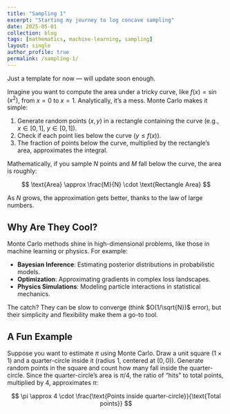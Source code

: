 ```yaml
---
title: "Sampling 1"
excerpt: "Starting my journey to log concave sampling"
date: 2025-05-01
collection: blog
tags: [mathematics, machine-learning, sampling]
layout: single
author_profile: true
permalink: /sampling-1/
---
```


<script type="text/javascript" async
  src="https://cdnjs.cloudflare.com/ajax/libs/mathjax/2.7.7/MathJax.js?config=TeX-MML-AM_CHTML">
</script>

Just a template for now — will update soon enough.

Imagine you want to compute the area under a tricky curve, like $f(x) = \sin(x^2)$, from $x = 0$ to $x = 1$. Analytically, it’s a mess. Monte Carlo makes it simple:

1. Generate random points $(x, y)$ in a rectangle containing the curve (e.g., $x \in [0, 1]$, $y \in [0, 1]$).
2. Check if each point lies below the curve ($y \leq f(x)$).
3. The fraction of points below the curve, multiplied by the rectangle’s area, approximates the integral.

Mathematically, if you sample $N$ points and $M$ fall below the curve, the area is roughly:

$$
\text{Area} \approx \frac{M}{N} \cdot \text{Rectangle Area}
$$

As $N$ grows, the approximation gets better, thanks to the law of large numbers.

## Why Are They Cool?

Monte Carlo methods shine in high-dimensional problems, like those in machine learning or physics. For example:

- **Bayesian Inference**: Estimating posterior distributions in probabilistic models.
- **Optimization**: Approximating gradients in complex loss landscapes.
- **Physics Simulations**: Modeling particle interactions in statistical mechanics.

The catch? They can be slow to converge (think $O(1/\sqrt{N})$ error), but their simplicity and flexibility make them a go-to tool.

## A Fun Example

Suppose you want to estimate $\pi$ using Monte Carlo. Draw a unit square ($1 \times 1$) and a quarter-circle inside it (radius 1, centered at $(0, 0)$). Generate random points in the square and count how many fall inside the quarter-circle. Since the quarter-circle’s area is $\pi/4$, the ratio of “hits” to total points, multiplied by 4, approximates $\pi$:

$$
\pi \approx 4 \cdot \frac{\text{Points inside quarter-circle}}{\text{Total points}}
$$
